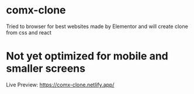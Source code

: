 # comx-clone
Tried to browser for best websites made by Elementor and will create clone from css and react
# Not yet optimized for mobile and smaller screens

Live Preview: https://comx-clone.netlify.app/

